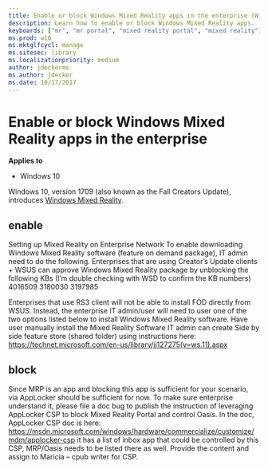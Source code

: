 ```yaml
---
title: Enable or block Windows Mixed Reality apps in the enterprise (Windows 10)
description: Learn how to enable or block Windows Mixed Reality apps.
keyboards: ["mr", "mr portal", "mixed reality portal", "mixed reality"]
ms.prod: w10
ms.mktglfcycl: manage
ms.sitesec: library
ms.localizationpriority: medium
author: jdeckerms
ms.author: jdecker
ms.date: 10/17/2017
---
```


# Enable or block Windows Mixed Reality apps in the enterprise
**Applies to**

-   Windows 10

Windows 10, version 1709 (also known as the Fall Creators Update), introduces [Windows Mixed Reality](https://blogs.windows.com/windowsexperience/2017/08/28/windows-mixed-reality-holiday-update/). 

## enable

Setting up Mixed Reality on Enterprise Network 
To enable downloading Windows Mixed Reality software (feature on demand package), IT admin need to do the following. 
Enterprises that are using Creator’s Update clients + WSUS can approve Windows Mixed Reality package by unblocking the following KBs (I’m double checking with WSD to confirm the KB numbers) 
4016509
3180030
3197985
 
Enterprises that use RS3 client will not be able to install FOD directly from WSUS. Instead, the enterprise IT admin/user will need to user one of the two options listed below to install Windows Mixed Reality software.
Have user manually install the Mixed Reality Software 
IT admin can create Side by side feature store (shared folder) using instructions here:
https://technet.microsoft.com/en-us/library/jj127275(v=ws.11).aspx
 
## block

Since MRP is an app and blocking this app is sufficient for your scenario, via AppLocker should be sufficient for now. To make sure enterprise understand it, please file a doc bug to publish the instruction of leveraging AppLocker CSP to block Mixed Reality Portal and control Oasis. In the doc, AppLocker CSP doc is here: https://msdn.microsoft.com/windows/hardware/commercialize/customize/mdm/applocker-csp it has a list of inbox app that could be controlled by this CSP, MRP/Oasis needs to be listed there as well. Provide the content and assign to Maricia – cpub writer for CSP. 
